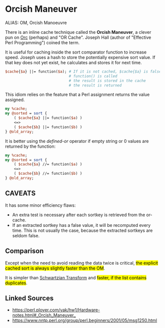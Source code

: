 # Orcish Maneuver

ALIAS: OM, Orcish Manoeuvre

There is an inline cache technique called the **Orcish Maneuver**, a clever pun on [Orc](http://lotr.wikia.com/wiki/Orcs) (perhaps) and "OR Cache". Joseph Hall (author of "Effective Perl Programming") coined the term.

It is useful for caching inside the sort comparator function to increase speed. Joseph uses a hash to store the potentially expensive sort value. If that key does not yet exist, he calculates and stores it for next time.

```perl
$cache{$a} ||= function($a); # If it is not cached, $cache{$a} is false
                             # function() is called
                             # the result is stored in the cache
                             # the result is returned
```

This idiom relies on the feature that a Perl assignment returns the value assigned.

```perl
my %cache;
my @sorted = sort {
    ( $cache{$a} ||= function($a) )
    <=>
    ( $cache{$b} ||= function($b) )
} @old_array;
```

It is better using the *defined-or* operator if empty string or 0 values are returned by the function:

```perl
my %cache;
my @sorted = sort {
    ( $cache{$a} //= function($a) )
    <=>
    ( $cache{$b} //= function($b) )
} @old_array;
```

## CAVEATS

It has some minor efficiency flaws:

- An extra test is necessary after each sortkey is retrieved from the or-cache.
- If an extracted sortkey has a false value, it will be recomputed every time. This is not usually the case, because the extracted sortkeys are seldom false.

## Comparison

Except when the need to avoid reading the data twice is critical, <mark>the explicit cached sort is always slightly faster than the OM</mark>.

It is simpler than [Schwartzian Transform](Schwartzian-Transform.md) and <mark>faster, if the list contains duplicates</mark>.

## Linked Sources

- <https://perl.plover.com/yak/hw1/Hardware-notes.html#_Orcish_Maneuver_>
- <https://www.nntp.perl.org/group/perl.beginners/2001/05/msg1250.html>
